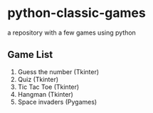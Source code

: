 # python-classic-games
 a repository with a few games using python

## Game List

1. Guess the number (Tkinter)
2. Quiz (Tkinter)
3. Tic Tac Toe (Tkinter)
4. Hangman (Tkinter)
5. Space invaders (Pygames)
